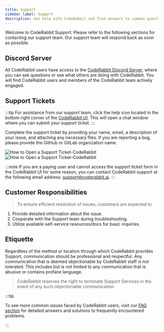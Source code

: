 ```yaml
---
title: Support
sidebar_label: Support
description: Get help with CodeRabbit and find answers to common questions.
---
```


Welcome to CodeRabbit Support. Please refer to the following sections for
contacting our support team. Our support team will respond back as soon as
possible.

## Discord Server

All CodeRabbit users have access to the [CodeRabbit Discord Server](http://discord.gg/coderabbit), where you can ask questions or see what others are doing with CodeRabbit. You will find CodeRabbit users and members of the CodeRabbit team actively engaged.

## Support Tickets

:::tip
For assistance from our support team, click the help icon located in the bottom right corner of the [CodeRabbit UI](https://app.coderabbit.ai/login). This will open a chat window where you can submit your support ticket.
:::

Complete the support ticket by providing your name, email, a description of your issue, and attaching any necessary files. If you are reporting a bug, please provide the GitHub or GitLab organization name.

![How to Open a Support Ticket-CodeRabbit ](/img/about/cr_support_help_light.png#gh-light-mode-only)
![How to Open a Support Ticket-CodeRabbit ](/img/about/cr_support_help_dark.png#gh-dark-mode-only)

:::note
If you are a paying user and cannot access the support ticket form in the CodeRabbit UI for some reason, you can contact CodeRabbit support at the following email address: <support@coderabbit.ai>.
:::

## Customer Responsibilities

> To ensure efficient resolution of issues, customers are expected to

1. Provide detailed information about the issue.
2. Cooperate with the Support team during troubleshooting.
3. Utilize available self-service resources/docs for basic inquiries.

## Etiquette

Regardless of the method or location through which CodeRabbit provides Support, communication should be professional and respectful. Any communication that is deemed objectionable by CodeRabbit staff is not tolerated. This includes but is not limited to any communication that is abusive or contains profane language.

> CodeRabbit reserves the right to terminate Support Services in the event of any such objectionable communication.

:::tip

To see more common issues faced by CodeRabbit users, visit our
[FAQ section](../faq.md) for detailed answers and solutions to frequently
encountered problems.

:::
